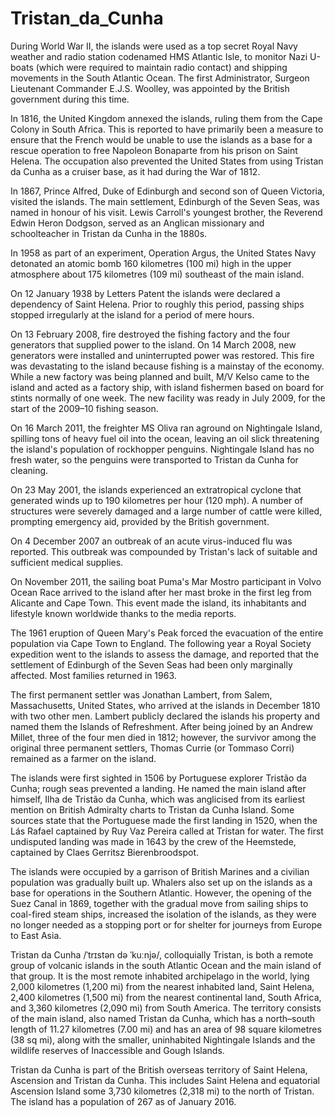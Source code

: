 # Tristan_da_Cunha

During World War II, the islands were used as a top secret Royal Navy weather and radio station codenamed HMS Atlantic Isle, to monitor Nazi U-boats (which were required to maintain radio contact) and shipping movements in the South Atlantic Ocean. The first Administrator, Surgeon Lieutenant Commander E.J.S. Woolley, was appointed by the British government during this time.

In 1816, the United Kingdom annexed the islands, ruling them from the Cape Colony in South Africa. This is reported to have primarily been a measure to ensure that the French would be unable to use the islands as a base for a rescue operation to free Napoleon Bonaparte from his prison on Saint Helena. The occupation also prevented the United States from using Tristan da Cunha as a cruiser base, as it had during the War of 1812.

In 1867, Prince Alfred, Duke of Edinburgh and second son of Queen Victoria, visited the islands. The main settlement, Edinburgh of the Seven Seas, was named in honour of his visit. Lewis Carroll's youngest brother, the Reverend Edwin Heron Dodgson, served as an Anglican missionary and schoolteacher in Tristan da Cunha in the 1880s.

In 1958 as part of an experiment, Operation Argus, the United States Navy detonated an atomic bomb 160 kilometres (100 mi) high in the upper atmosphere about 175 kilometres (109 mi) southeast of the main island.

On 12 January 1938 by Letters Patent the islands were declared a dependency of Saint Helena. Prior to roughly this period, passing ships stopped irregularly at the island for a period of mere hours.

On 13 February 2008, fire destroyed the fishing factory and the four generators that supplied power to the island. On 14 March 2008, new generators were installed and uninterrupted power was restored. This fire was devastating to the island because fishing is a mainstay of the economy. While a new factory was being planned and built, M/V Kelso came to the island and acted as a factory ship, with island fishermen based on board for stints normally of one week. The new facility was ready in July 2009, for the start of the 2009–10 fishing season.

On 16 March 2011, the freighter MS Oliva ran aground on Nightingale Island, spilling tons of heavy fuel oil into the ocean, leaving an oil slick threatening the island's population of rockhopper penguins. Nightingale Island has no fresh water, so the penguins were transported to Tristan da Cunha for cleaning.

On 23 May 2001, the islands experienced an extratropical cyclone that generated winds up to 190 kilometres per hour (120 mph). A number of structures were severely damaged and a large number of cattle were killed, prompting emergency aid, provided by the British government.

On 4 December 2007 an outbreak of an acute virus-induced flu was reported. This outbreak was compounded by Tristan's lack of suitable and sufficient medical supplies.

On November 2011, the sailing boat Puma's Mar Mostro participant in Volvo Ocean Race arrived to the island after her mast broke in the first leg from Alicante and Cape Town. This event made the island, its inhabitants and lifestyle known worldwide thanks to the media reports.

The 1961 eruption of Queen Mary's Peak forced the evacuation of the entire population via Cape Town to England. The following year a Royal Society expedition went to the islands to assess the damage, and reported that the settlement of Edinburgh of the Seven Seas had been only marginally affected. Most families returned in 1963.

The first permanent settler was Jonathan Lambert, from Salem, Massachusetts, United States, who arrived at the islands in December 1810 with two other men. Lambert publicly declared the islands his property and named them the Islands of Refreshment. After being joined by an Andrew Millet, three of the four men died in 1812; however, the survivor among the original three permanent settlers, Thomas Currie (or Tommaso Corri) remained as a farmer on the island.

The islands were first sighted in 1506 by Portuguese explorer Tristão da Cunha; rough seas prevented a landing. He named the main island after himself, Ilha de Tristão da Cunha, which was anglicised from its earliest mention on British Admiralty charts to Tristan da Cunha Island. Some sources state that the Portuguese made the first landing in 1520, when the Lás Rafael captained by Ruy Vaz Pereira called at Tristan for water. The first undisputed landing was made in 1643 by the crew of the Heemstede, captained by Claes Gerritsz Bierenbroodspot.

The islands were occupied by a garrison of British Marines and a civilian population was gradually built up. Whalers also set up on the islands as a base for operations in the Southern Atlantic. However, the opening of the Suez Canal in 1869, together with the gradual move from sailing ships to coal-fired steam ships, increased the isolation of the islands, as they were no longer needed as a stopping port or for shelter for journeys from Europe to East Asia.

Tristan da Cunha /ˈtrɪstən də ˈkuːnjə/, colloquially Tristan, is both a remote group of volcanic islands in the south Atlantic Ocean and the main island of that group. It is the most remote inhabited archipelago in the world, lying 2,000 kilometres (1,200 mi) from the nearest inhabited land, Saint Helena, 2,400 kilometres (1,500 mi) from the nearest continental land, South Africa, and 3,360 kilometres (2,090 mi) from South America. The territory consists of the main island, also named Tristan da Cunha, which has a north–south length of 11.27 kilometres (7.00 mi) and has an area of 98 square kilometres (38 sq mi), along with the smaller, uninhabited Nightingale Islands and the wildlife reserves of Inaccessible and Gough Islands.

Tristan da Cunha is part of the British overseas territory of Saint Helena, Ascension and Tristan da Cunha. This includes Saint Helena and equatorial Ascension Island some 3,730 kilometres (2,318 mi) to the north of Tristan. The island has a population of 267 as of January 2016.